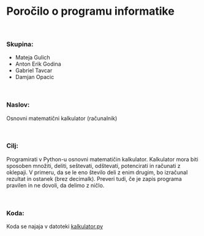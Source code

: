 # Poročilo o programu informatike

<br>

### Skupina: 
- Mateja Gulich
- Anton Erik Godina
- Gabriel Tavcar
- Damjan Opacic

<br>

### Naslov:
Osnovni matematični kalkulator (računalnik)

<br>

### Cilj: 
Programirati v Python-u osnovni matematičin kalkulator. Kalkulator mora biti sposoben množiti, deliti, seštevati, odštevati, potencirati in računati z oklepaji. V primeru, da se le eno število deli z enim drugim, bo izračunal rezultat in ostanek (brez decimalk). Preveri tudi, če je zapis programa pravilen in ne dovoli, da delimo z ničlo.

<br>

### Koda:
Koda se najaja v datoteki [kalkulator.py](https://github.com/rostbear/kalkulator/blob/main/kalkulator.py)
